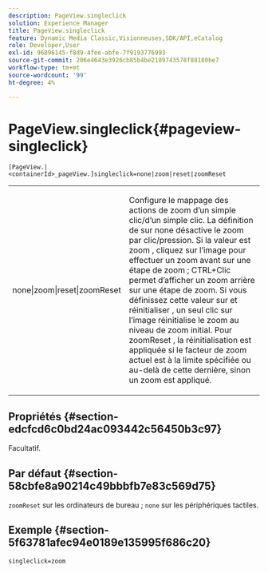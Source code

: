 ```yaml
---
description: PageView.singleclick
solution: Experience Manager
title: PageView.singleclick
feature: Dynamic Media Classic,Visionneuses,SDK/API,eCatalog
role: Developer,User
exl-id: 96896145-f8d9-4fee-abfe-7f9193776993
source-git-commit: 206e4643e3926cb85b4be2189743578f88180be7
workflow-type: tm+mt
source-wordcount: '99'
ht-degree: 4%

---
```


# PageView.singleclick{#pageview-singleclick}

`[PageView.|<containerId>_pageView.]singleclick=none|zoom|reset|zoomReset`

<table id="table_5654736F216D4ABC9FC783F83E0BBA03"> 
 <tbody> 
  <tr> 
   <td colname="col1"> <p> <span class="codeph"> none|zoom|reset|zoomReset  </span> </p> </td> 
   <td colname="col2"> <p> Configure le mappage des actions de zoom d’un simple clic/d’un simple clic. La définition de sur <span class="codeph"> none </span> désactive le zoom par clic/pression. Si la valeur est <span class="codeph"> zoom </span>, cliquez sur l’image pour effectuer un zoom avant sur une étape de zoom ; CTRL+Clic permet d’afficher un zoom arrière sur une étape de zoom. Si vous définissez cette valeur sur <span class="codeph"> et réinitialiser </span>, un seul clic sur l’image réinitialise le zoom au niveau de zoom initial. Pour <span class="codeph"> zoomReset </span>, la réinitialisation est appliquée si le facteur de zoom actuel est à la limite spécifiée ou au-delà de cette dernière, sinon un zoom est appliqué. </p> </td> 
  </tr> 
 </tbody> 
</table>

## Propriétés {#section-edcfcd6c0bd24ac093442c56450b3c97}

Facultatif.

## Par défaut {#section-58cbfe8a90214c49bbbfb7e83c569d75}

`zoomReset` sur les ordinateurs de bureau ;  `none` sur les périphériques tactiles.

## Exemple {#section-5f63781afec94e0189e135995f686c20}

`singleclick=zoom`
